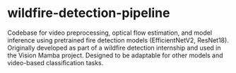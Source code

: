 # wildfire-detection-pipeline
Codebase for video preprocessing, optical flow estimation, and model inference using pretrained fire detection models (EfficientNetV2, ResNet18). Originally developed as part of a wildfire detection internship and used in the Vision Mamba project. Designed to be adaptable for other models and video-based classification tasks.
